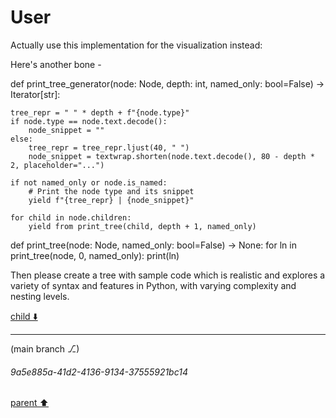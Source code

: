 # User

Actually use this implementation for the visualization instead:

Here's another bone - 

def print_tree_generator(node: Node, depth: int, named_only: bool=False) -> Iterator[str]:

    tree_repr = " " * depth + f"{node.type}"
    if node.type == node.text.decode():
        node_snippet = ""
    else:
        tree_repr = tree_repr.ljust(40, " ")
        node_snippet = textwrap.shorten(node.text.decode(), 80 - depth * 2, placeholder="...")

    if not named_only or node.is_named:
        # Print the node type and its snippet
        yield f"{tree_repr} | {node_snippet}"

    for child in node.children:
        yield from print_tree(child, depth + 1, named_only)

def print_tree(node: Node, named_only: bool=False) -> None:
    for ln in print_tree(node, 0, named_only):
        print(ln)

Then please create a tree with sample code which is realistic and explores a variety of syntax and features in Python, with varying complexity and nesting levels.

[child ⬇️](#9a5e885a-41d2-4136-9134-37555921bc14)

---

(main branch ⎇)
###### 9a5e885a-41d2-4136-9134-37555921bc14
[parent ⬆️](#aaa20430-13b6-49e9-98d3-b807338e4fbe)
